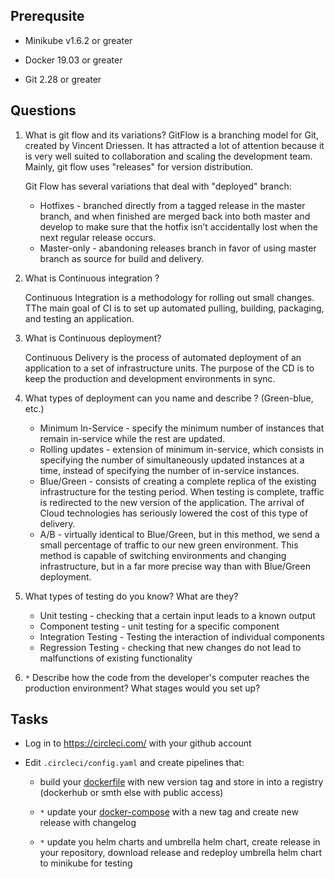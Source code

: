 ## Prerequsite

* Minikube v1.6.2 or greater

* Docker 19.03 or greater

* Git 2.28 or greater

## Questions

1. What is git flow and its variations?
    GitFlow is a branching model for Git, created by Vincent Driessen. It has attracted a lot of attention because it is very well suited to collaboration and scaling the development team. Mainly, git flow uses "releases" for version distribution.

    Git Flow has several variations that deal with "deployed" branch:
    - Hotfixes - branched directly from a tagged release in the master branch, and when finished are merged back into both master and develop to make sure that the hotfix isn’t accidentally lost when the next regular release occurs.
    - Master-only - abandoning releases branch in favor of using master branch as source for build and delivery.

2. What is Continuous integration ?

    Continuous Integration is a methodology for rolling out small changes. TThe main goal of CI is to set up automated pulling, building, packaging, and testing an application. 

3. What is Continuous deployment?

    Continuous Delivery is the process of automated deployment of an application to a set of infrastructure units. The purpose of the CD is to keep the production and development environments in sync. 
    
4. What types of deployment can you name and describe ? (Green-blue, etc.)

    - Minimum In-Service - specify the minimum number of instances that remain in-service while the rest are updated.
    - Rolling updates - extension of minimum in-service, which consists in specifying the number of simultaneously updated instances at a time, instead of specifying the number of in-service instances.
    - Blue/Green - consists of creating a complete replica of the existing infrastructure for the testing period. When testing is complete, traffic is redirected to the new version of the application. The arrival of Cloud technologies has seriously lowered the cost of this type of delivery. 
    - A/B - virtually identical to Blue/Green, but in this method, we send a small percentage of traffic to our new green environment. This method is capable of switching environments and changing infrastructure, but in a far more precise way than with Blue/Green deployment.

5. What types of testing do you know? What are they?

    - Unit testing - checking that a certain input leads to a known output
    - Component testing - unit testing for a specific component 
    - Integration Testing - Testing the interaction of individual components
    - Regression Testing - checking that new changes do not lead to malfunctions of existing functionality 

6. `*` Describe how the code from the developer's computer reaches the production environment? What stages would you set up?


## Tasks

* Log in to https://circleci.com/ with your github account 

* Edit `.circleci/config.yaml` and create pipelines that:
    * build your [dockerfile](../02%20-%20dockerfile/Dockerfile) with new version tag and store in into a registry (dockerhub or smth else with public access)

    *  `*` update your [docker-compose](../03%20-%20docker-compose/example/docker-compose.yaml) with a new tag and create new release with changelog

    *  `*` update you helm charts and umbrella helm chart, create release in your repository, download release and redeploy umbrella helm chart to minikube for testing

